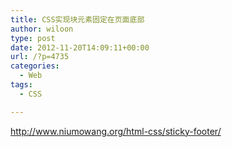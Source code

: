 ```yaml
---
title: CSS实现块元素固定在页面底部
author: wiloon
type: post
date: 2012-11-20T14:09:11+00:00
url: /?p=4735
categories:
  - Web
tags:
  - CSS

---
```

<http://www.niumowang.org/html-css/sticky-footer/>